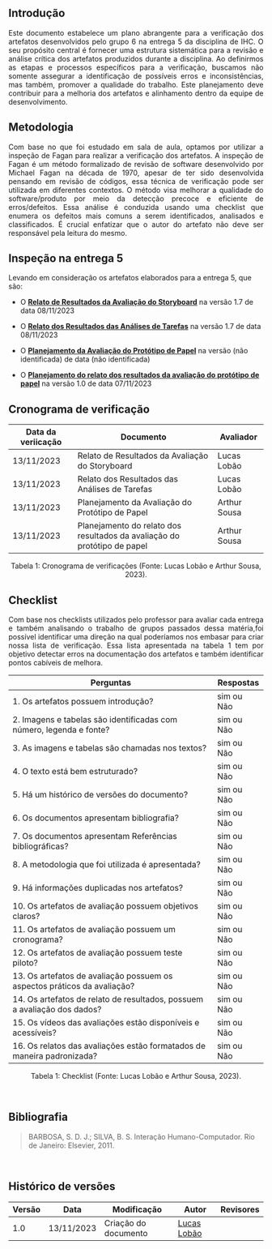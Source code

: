 ## Introdução

<p style="text-align: justify">
Este documento estabelece um plano abrangente para a verificação dos artefatos desenvolvidos pelo grupo 6 na entrega 5 da disciplina de IHC. O seu propósito central é fornecer uma estrutura sistemática para a revisão e análise crítica dos artefatos produzidos durante a disciplina. Ao definirmos as etapas e processos específicos para a verificação, buscamos não somente assegurar a identificação de possíveis erros e inconsistências, mas também, promover a qualidade do trabalho. Este planejamento deve contribuir para a melhoria dos artefatos e alinhamento dentro da equipe de desenvolvimento.
</p>

## Metodologia

<p style="text-align: justify">
Com base no que foi estudado em sala de aula, optamos por utilizar a inspeção de Fagan para realizar a verificação dos artefatos. A inspeção de Fagan é um método formalizado de revisão de software desenvolvido por Michael Fagan na década de 1970, apesar de ter sido desenvolvida pensando em revisão de códigos, essa técnica de verificação pode ser utilizada em diferentes contextos. O método visa melhorar a qualidade do software/produto por meio da detecção precoce e eficiente de erros/defeitos. Essa análise é conduzida usando uma checklist que enumera os defeitos mais comuns a serem identificados, analisados e classificados. É crucial enfatizar que o autor do artefato não deve ser responsável pela leitura do mesmo.
</p>

## Inspeção na entrega 5

Levando em consideração os artefatos elaborados para a entrega 5, que são:

- O [**Relato de Resultados da Avaliação do Storyboard**](https://github.com/Interacao-Humano-Computador/2023.2-Caesb/blob/main/docs/design%2C%20avalia%C3%A7%C3%A3o%20e%20desenvolvimento/Relato%20dos%20resultados%20do%20story.md) na versão 1.7 de data 08/11/2023

- O [**Relato dos Resultados das Análises de Tarefas**](https://github.com/Interacao-Humano-Computador/2023.2-Caesb/blob/main/docs/design%2C%20avalia%C3%A7%C3%A3o%20e%20desenvolvimento/Relato%20dos%20resultados.md) na versão 1.7 de data 08/11/2023

- O [**Planejamento da Avaliação do Protótipo de Papel**](https://github.com/Interacao-Humano-Computador/2023.2-Caesb/blob/main/docs/design%2C%20avalia%C3%A7%C3%A3o%20e%20desenvolvimento/planejamento-prototipo-papel.md) na versão (não identificada) de data (não identificada)

- O [**Planejamento do relato dos resultados da avaliação do protótipo de papel**](https://github.com/Interacao-Humano-Computador/2023.2-Caesb/blob/main/docs/design%2C%20avalia%C3%A7%C3%A3o%20e%20desenvolvimento/planejamento_do_relato_dos_resultados_papel.md) na versão 1.0 de data 07/11/2023

## Cronograma de verificação

|Data da veriicação|Documento|Avaliador|
|------------------|---------|---------|
|13/11/2023|Relato de Resultados da Avaliação do Storyboard|Lucas Lobão|
|13/11/2023|Relato dos Resultados das Análises de Tarefas|Lucas Lobão|
|13/11/2023|Planejamento da Avaliação do Protótipo de Papel|Arthur Sousa|
|13/11/2023|Planejamento do relato dos resultados da avaliação do protótipo de papel|Arthur Sousa|

<div style="text-align: center">
    <p> Tabela 1: Cronograma de verificações (Fonte: Lucas Lobão e Arthur Sousa, 2023).</p>
</div>

## Checklist

<p style="text-align: justify">
Com base nos checklists utilizados pelo professor para avaliar cada entrega e também analisando o trabalho de grupos passados dessa matéria,foi possível identificar uma direção na qual poderíamos nos embasar para criar nossa lista de verificação. Essa lista apresentada na tabela 1 tem por objetivo detectar erros na documentação dos artefatos e também identificar pontos cabíveis de melhora.
</p>

| Perguntas |Respostas |                                 
| --------- | ---------|
|1. Os artefatos possuem introdução?|sim ou Não|
|2. Imagens e tabelas são identificadas com número, legenda e fonte?|sim ou Não|
|3. As imagens e tabelas são chamadas nos textos?|sim ou Não|
|4. O texto está bem estruturado?|sim ou Não|
|5. Há um histórico de versões do documento?|sim ou Não|
|6. Os documentos apresentam bibliografia?|sim ou Não|
|7. Os documentos apresentam Referências bibliográficas?|sim ou Não|
|8. A metodologia que foi utilizada é apresentada?|sim ou Não|
|9. Há informações duplicadas nos artefatos?|sim ou Não|
|10. Os artefatos de avaliação possuem objetivos claros?|sim ou Não|
|11. Os artefatos de avaliação possuem um cronograma?|sim ou Não|
|12. Os artefatos de avaliação possuem teste piloto?|sim ou Não|
|13. Os artefatos de avaliação possuem os aspectos práticos da avaliação?|sim ou Não|
|14. Os artefatos de relato de resultados, possuem a avaliação dos dados?|sim ou Não|
|15. Os vídeos das avaliações estão disponíveis e acessíveis?|sim ou Não|
|16. Os relatos das avaliações estão formatados de maneira padronizada?|sim ou Não|

<div style="text-align: center">
    <p> Tabela 1: Checklist (Fonte: Lucas Lobão e Arthur Sousa, 2023).</p>
</div>

</br>

## Bibliografia

> BARBOSA, S. D. J.; SILVA, B. S. Interação Humano-Computador. Rio de Janeiro: Elsevier, 2011.

</br>

## Histórico de versões
 Versão | Data | Modificação| Autor | Revisores  |
| ----- | ---- | ---------- | ----- |----------- |
|  1.0  |13/11/2023| Criação do documento | [Lucas Lobão](https://github.com/lucaslobao-18)| []()|